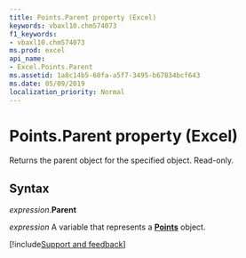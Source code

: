 ```yaml
---
title: Points.Parent property (Excel)
keywords: vbaxl10.chm574073
f1_keywords:
- vbaxl10.chm574073
ms.prod: excel
api_name:
- Excel.Points.Parent
ms.assetid: 1a8c14b5-60fa-a5f7-3495-b67834bcf643
ms.date: 05/09/2019
localization_priority: Normal
---
```



# Points.Parent property (Excel)

Returns the parent object for the specified object. Read-only.


## Syntax

_expression_.**Parent**

_expression_ A variable that represents a **[Points](Excel.Points(object).md)** object.



[!include[Support and feedback](~/includes/feedback-boilerplate.md)]
